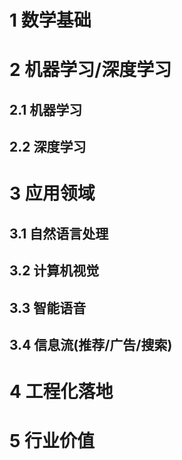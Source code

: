 # 1 数学基础

# 2 机器学习/深度学习
## 2.1 机器学习
## 2.2 深度学习

# 3 应用领域
## 3.1 自然语言处理
## 3.2 计算机视觉
## 3.3 智能语音
## 3.4 信息流(推荐/广告/搜索)

# 4 工程化落地

# 5 行业价值
